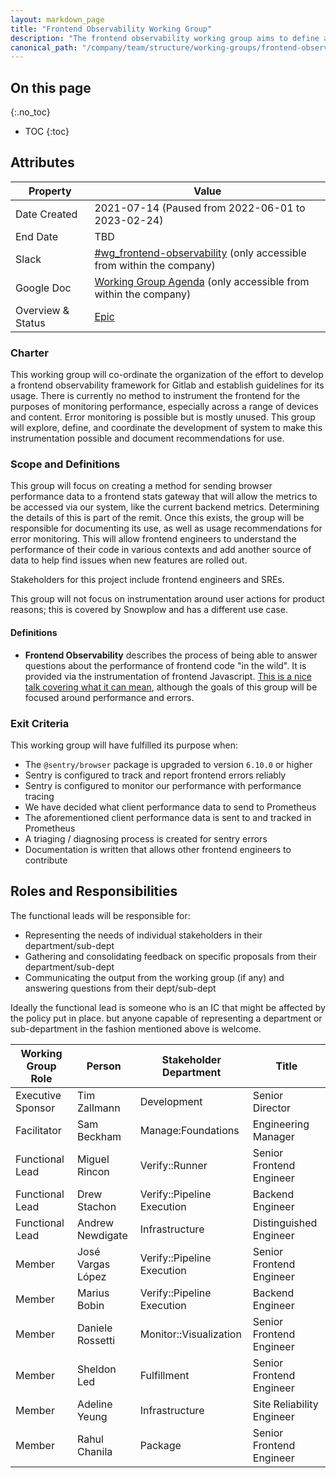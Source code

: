 ```yaml
---
layout: markdown_page
title: "Frontend Observability Working Group"
description: "The frontend observability working group aims to define and create a mechanism for frontend observability at GitLab"
canonical_path: "/company/team/structure/working-groups/frontend-observability/"
---
```


## On this page
{:.no_toc}

- TOC
{:toc}

## Attributes

| Property | Value |
|-|-|
| Date Created | 2021-07-14 (Paused from 2022-06-01 to 2023-02-24) |
| End Date | TBD |
| Slack | [#wg_frontend-observability](https://gitlab.slack.com/archives/C0265BTH1EV) (only accessible from within the company) |
| Google Doc | [Working Group Agenda](https://docs.google.com/document/d/1GuW6_IyYgSTi6IFI2adc3lrOJTfVoATkF2maZ5lToqg) (only accessible from within the company) |
| Overview & Status | [Epic](https://gitlab.com/groups/gitlab-org/-/epics/6584) |

### Charter

This working group will co-ordinate the organization of the effort to develop a frontend observability framework for Gitlab and establish guidelines for its usage. There is currently no method to instrument the frontend for the purposes of monitoring performance, especially across a range of devices and content. Error monitoring is possible but is mostly unused. This group will explore, define, and coordinate the development of system to make this instrumentation possible and document recommendations for use.

### Scope and Definitions

This group will focus on creating a method for sending browser performance data to a frontend stats gateway that will allow the metrics to be accessed via our system, like the current backend metrics. Determining the details of this is part of the remit. Once this exists, the group will be responsible for documenting its use, as well as usage recommendations for error monitoring. This will allow frontend engineers to understand the performance of their code in various contexts and add another source of data to help find issues when new features are rolled out.

Stakeholders for this project include frontend engineers and SREs.

This group will not focus on instrumentation around user actions for product reasons; this is covered by Snowplow and has a different use case.

#### Definitions
* **Frontend Observability** describes the process of being able to answer questions about the performance of frontend code "in the wild". It is provided via the instrumentation of frontend Javascript. [This is a nice talk covering what it can mean](https://www.youtube.com/watch?v=VA0b6v9vaEM), although the goals of this group will be focused around performance and errors.

### Exit Criteria

This working group will have fulfilled its purpose when:

* The `@sentry/browser` package is upgraded to version `6.10.0` or higher
* Sentry is configured to track and report frontend errors reliably
* Sentry is configured to monitor our performance with performance tracing
* We have decided what client performance data to send to Prometheus
* The aforementioned client performance data is sent to and tracked in Prometheus
* A triaging / diagnosing process is created for sentry errors
* Documentation is written that allows other frontend engineers to contribute

## Roles and Responsibilities

The functional leads will be responsible for:

* Representing the needs of individual stakeholders in their department/sub-dept
* Gathering and consolidating feedback on specific proposals from their department/sub-dept
* Communicating the output from the working group (if any) and answering questions from their dept/sub-dept

Ideally the functional lead is someone who is an IC that might be affected by the policy put in place. but anyone capable of representing a department or sub-department in the fashion mentioned above is welcome.

| Working Group Role | Person | Stakeholder Department | Title |
|-|-|-|-|
| Executive Sponsor | Tim Zallmann | Development | Senior Director |
| Facilitator | Sam Beckham | Manage:Foundations | Engineering Manager |
| Functional Lead | Miguel Rincon | Verify::Runner | Senior Frontend Engineer |
| Functional Lead | Drew Stachon | Verify::Pipeline Execution | Backend Engineer |
| Functional Lead | Andrew Newdigate | Infrastructure | Distinguished Engineer |
| Member | José Vargas López | Verify::Pipeline Execution | Senior Frontend Engineer |
| Member | Marius Bobin | Verify::Pipeline Execution | Backend Engineer |
| Member | Daniele Rossetti | Monitor::Visualization | Senior Frontend Engineer |
| Member | Sheldon Led | Fulfillment | Senior Frontend Engineer |
| Member | Adeline Yeung | Infrastructure | Site Reliability Engineer |
| Member | Rahul Chanila | Package | Senior Frontend Engineer |
